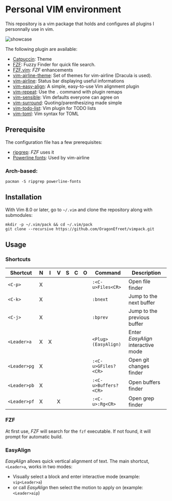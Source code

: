 # Personal VIM environment

This repository is a vim package that holds and configures all plugins I personnally use in vim.

![showcase](showcase.png)

The following plugin are available:

- [Catpuccin](https://github.com/catppuccin/vim): Theme 
- [FZF](https://github.com/junegunn/fzf): Fuzzy Finder for quick file search.
- [FZF.vim](https://github.com/junegunn/fzf.vim): _FZF_ enhancements
- [vim-airline-theme](https://github.com/vim-airline/vim-airline-themes): Set of themes for vim-airline (Dracula is used).
- [vim-airline](https://github.com/vim-airline/vim-airline): Status bar displaying useful informations
- [vim-easy-align](https://github.com/junegunn/vim-easy-align): A simple, easy-to-use Vim alignment plugin
- [vim-repeat](git@github.com:tpope/vim-repeat.git): Use the `.` command with plugin remaps
- [vim-sensible](https://github.com/tpope/vim-sensible): Vim defaults everyone can agree on
- [vim-surround](https://github.com/tpope/vim-surround): Quoting/parenthesizing made simple 
- [vim-todo-list](https://github.com/aserebryakov/vim-todo-lists): Vim plugin for TODO lists
- [vim-toml](https://github.com/cespare/vim-toml): Vim syntax for TOML

## Prerequisite

The configuration file has a few prerequisites:

- [ripgrep](https://github.com/BurntSushi/ripgrep): _FZF_ uses it
- [Powerline fonts](https://github.com/powerline/fonts): Used by vim-airline


### Arch-based:
```
pacman -S ripgrep powerline-fonts
```

## Installation

With Vim 8.0 or later, go to `~/.vim` and clone the repository along with
submodules:

```
mkdir -p ~/.vim/pack && cd ~/.vim/pack
git clone --recursive https://github.com/OragonEfreet/vimpack.git
```

## Usage


### Shortcuts

| Shortcut        | N | I | V | S | C | O | Command                       | Description                        |
| --------------- | - | - | - | - | - | - | -------------------           | ---------------------------------- |
| `<C-p>`         | X |   |   |   |   |   | `:<C-u>Files<CR>`             | Open file finder                   |
| `<C-k>`         | X |   |   |   |   |   | `:bnext`                      | Jump to the next buffer            |
| `<C-j>`         | X |   |   |   |   |   | `:bprev`                      | Jump to the previous buffer        |
| `<Leader>a`     | X | X |   |   |   |   | `<Plug>(EasyAlign)`           | Enter _EasyAlign_ interactive mode |
| `<Leader>pg`    | X |   |   |   |   |   | `:<C-u>GFiles?<CR>`           | Open git changes finder            |
| `<Leader>pb`    | X |   |   |   |   |   | `:<C-u>Buffers?<CR>`          | Open buffers finder                |
| `<Leader>pf`    | X |   | X |   |   |   | `:<C-u>:Rg<CR>`               | Open grep finder                   |


### FZF

At first use, _FZF_ will search for the `fzf` executable.
If not found, it will prompt for automatic build.

### EasyAlign

_EasyAlign_ allows quick vertical alignment of text.
The main shortcut, `<Leader>a`, works in two modes:
- Visually select a block and enter interactive mode (example: `vip<Leader>a`)
- or call _EasyAlign_ then select the motion to apply on (example: `<Leader>aip`)
